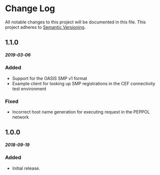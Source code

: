 # Change Log
All notable changes to this project will be documented in this file.
This project adheres to [Semantic Versioning](http://semver.org/).

## 1.1.0
##### 2019-03-06
### Added
* Support for the OASIS SMP v1 format
* Example client for looking up SMP registrations in the CEF connectivity test environment

### Fixed
* Incorrect host name generation for executing request in the PEPPOL network   

## 1.0.0
##### 2018-09-19
### Added
* Initial release. 

